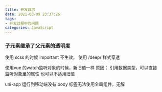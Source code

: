 ```yaml
---
title: 开发踩坑
date: 2021-03-09 23:37:26
tags: 
- 开发过程中的问题
categories: JavaScript
---
```

### 子元素继承了父元素的透明度
<!-- 解决办法 -->
使用 scss 的时候 important 不生效，
使用 /deep/ 样式穿透

使用vue 的watch监听对象的时候，新旧值一样
原因： 引用数据类型，可以直接监听对象里的属性
也可以不适用旧值

uni-app 运行到移动端没有 body 标签无法使用全局组件，无解